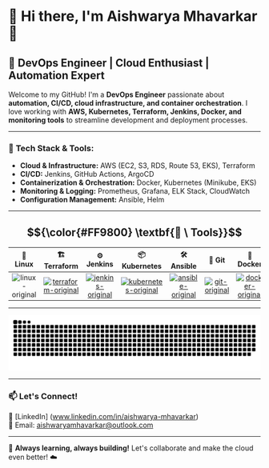 
# 🚀 Hi there, I'm Aishwarya Mhavarkar 👋  

## 🌟 DevOps Engineer | Cloud Enthusiast | Automation Expert  

Welcome to my GitHub! I'm a **DevOps Engineer** passionate about **automation, CI/CD, cloud infrastructure, and container orchestration**. I love working with **AWS, Kubernetes, Terraform, Jenkins, Docker, and monitoring tools** to streamline development and deployment processes.  

---

### 🔧 **Tech Stack & Tools:**  
- **Cloud & Infrastructure:** AWS (EC2, S3, RDS, Route 53, EKS), Terraform  
- **CI/CD:** Jenkins, GitHub Actions, ArgoCD  
- **Containerization & Orchestration:** Docker, Kubernetes (Minikube, EKS)  
- **Monitoring & Logging:** Prometheus, Grafana, ELK Stack, CloudWatch  
- **Configuration Management:** Ansible, Helm  
---
## $${\color{#FF9800} \textbf{🔧 \ Tools}}$$

| **🐧 Linux** | **🏗️ Terraform** | **⚙️ Jenkins** | **📦 Kubernetes** | **🛠️ Ansible** | **🔄 Git** | **🐳 Docker** | **👨‍💻 GitHub** | **☁️ AWS** | **📜 Bash** | **🌐 Azure** |
|:---------:|:-------------:|:-----------:|:--------------:|:-----------:|:----------:|:-------:|:----------:|:----------:|:----------:|:----------:|
|    ![linux-original](https://github.com/user-attachments/assets/81e3caf9-68d9-4ee3-b377-82c3423a2630)       | <a href="https://github.com/Gaurav1251/Devops_Tasks/tree/main/Terraform" target="_self"> ![terraform-original](https://github.com/user-attachments/assets/66b136b9-0506-4810-be8c-88bda0de1e70)</a>              |  <a href="" target="_self">![jenkins-original](https://github.com/user-attachments/assets/8fa29f4f-ba3d-4018-9345-2c62c809f967)</a>           |<a href="https://github.com/Gaurav1251/Devops_Tasks/tree/main/K8s" target="_self">![kubernetes-original](https://github.com/user-attachments/assets/c7142faf-34cc-4d43-8173-0ecc12e55ddb)</a>                |  <a href="" target="_self">![ansible-original](https://github.com/user-attachments/assets/bde78462-a07f-4721-90ed-7d872491919b)</a>           |  <a href="" target="_self">![git-original](https://github.com/user-attachments/assets/ab278077-bd7f-4af9-95a1-a8351fa62e7b)</a>          |<a href="https://github.com/Gaurav1251/Devops_Tasks/tree/main/Docker" target="_self">![docker-original](https://github.com/user-attachments/assets/82963f3c-cce0-4cbe-8a1a-cce7427bdb76)</a>         |<a href="https://github.com/Gaurav1251" target="_self">![github-original](https://github.com/user-attachments/assets/a7e4df8e-1fb2-43b9-bcff-e8cacb1e85de)</a>          |  <a href="https://github.com/Gaurav1251/AWS_Tasks" target="_self">![aws(1)](https://github.com/user-attachments/assets/6d6164da-476c-4447-8691-a8861bbecbc0)</a>      |    <a href="" target="_self">![bash-original](https://github.com/user-attachments/assets/195f5fdf-0a9a-4851-9ae4-1b090bfea8c2)</a> | <a href="" target="_self">![azure-original](https://github.com/user-attachments/assets/157d416b-0e39-4c98-8d80-27799b1d414f)</a> 

---
<picture>
  <source
    media="(prefers-color-scheme: dark)"
    srcset="https://raw.githubusercontent.com/platane/snk/output/github-contribution-grid-snake-dark.svg"
  />
  <source
    media="(prefers-color-scheme: light)"
    srcset="https://raw.githubusercontent.com/platane/snk/output/github-contribution-grid-snake.svg"
  />
  <img
    alt="github contribution grid snake animation"
    src="https://raw.githubusercontent.com/platane/snk/output/github-contribution-grid-snake.svg"
    width="1800"
  />
</picture>

---

### 📫 **Let's Connect!**  
🔗 [LinkedIn] (www.linkedin.com/in/aishwarya-mhavarkar)  
📧 Email: aishwaryamhavarkar@outlook.com

---

🚀 **Always learning, always building!** Let's collaborate and make the cloud even better! ☁️  

